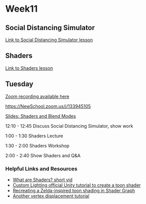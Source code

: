 # Week11

## Social Distancing Simulator

[Link to Social Distancing Simulator lesson](https://github.com/prismspecs/Virtual-Environments/tree/master/Unity%20Demos/Assets/Social%20Distancing%20Simulator/readme.md)

## Shaders

[Link to Shaders lesson](https://github.com/prismspecs/Virtual-Environments/tree/master/Universal%20RP%20Demos/Assets/Shaders)

## Tuesday

[Zoom recording available here](https://NewSchool.zoom.us/rec/share/_pdKC-ji7GVLYLPWxmyGUIIjOqDmaaa81CJI_qUIzR076FSMsH1eBunRBHbhzurb?startTime=1585670891000)

https://NewSchool.zoom.us/j/133945105

[Slides: Shaders and Blend Modes](https://docs.google.com/presentation/d/1uLLgGlK1kBMr9wi_dOA6wte-UtkRzEgKdUSdzd6jQso/edit?usp=sharing)

12:10 - 12:45
Discuss Social Distancing Simulator, show work

1:00 - 1:30
Shaders Lecture

1:30 - 2:00
Shaders Workshop

2:00 - 2:40
Show Shaders and Q&A

### Helpful Links and Resources

+ [What are Shaders? short vid](https://www.youtube.com/watch?v=sXbdF4KjNOc)
+ [Custom Lighting official Unity tutorial to create a toon shader](https://blogs.unity3d.com/2019/07/31/custom-lighting-in-shader-graph-expanding-your-graphs-in-2019/)
+ [Recreating a Zelda-inspired toon shading in Shader Graph](https://connect.unity.com/p/zelda-inspired-toon-shading-in-shadergraph)
+ [Another vertex displacement tutorial](https://www.youtube.com/watch?v=vh85pzT959M)
